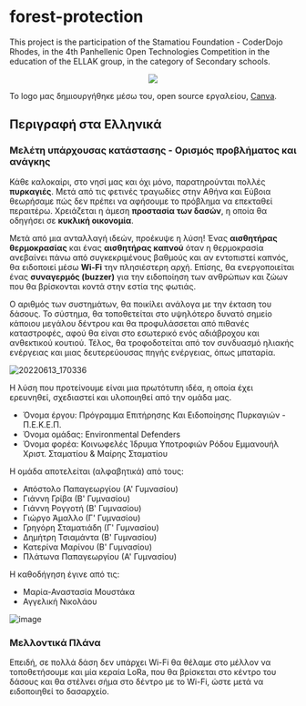 # forest-protection
This project is the participation of the Stamatiou Foundation - CoderDojo Rhodes, in the 4th Panhellenic Open Technologies Competition in the education of the ELLAK group, in the category of Secondary schools.

<p align="center">
<img src="https://user-images.githubusercontent.com/28193137/166155309-901de549-d2af-4ab7-9f33-b0cdb9911549.png" />
</p>

Το logo μας δημιουργήθηκε μέσω του, open source εργαλείου, [Canva](https://www.canva.com/).

## Περιγραφή στα Ελληνικά

### Μελέτη υπάρχουσας κατάστασης - Ορισμός προβλήματος και ανάγκης

Κάθε καλοκαίρι, στο νησί μας και όχι μόνο, παρατηρούνται πολλές **πυρκαγιές**. Μετά από τις φετινές τραγωδίες στην Αθήνα και Εύβοια θεωρήσαμε πώς δεν πρέπει να αφήσουμε το πρόβλημα να επεκταθεί περαιτέρω. Χρειάζεται η άμεση **προστασία των δασών**, η οποία θα οδηγήσει σε **κυκλική οικονομία**.

Μετά από μια ανταλλαγή ιδεών, προέκυψε η λύση!
Ένας **αισθητήρας θερμοκρασίας** και ένας **αισθητήρας καπνού** όταν η θερμοκρασία ανεβαίνει πάνω από συγκεκριμένους βαθμούς και αν εντοπιστεί καπνός, θα ειδοποιεί μέσω **Wi-Fi** την πλησιέστερη αρχή. Επίσης, θα ενεργοποιείται ένας **συναγερμός (buzzer)** για την ειδοποίηση των ανθρώπων και ζώων που θα βρίσκονται κοντά στην εστία της φωτιάς.

Ο αριθμός των συστημάτων, θα ποικίλει ανάλογα με την έκταση του δάσους. Το σύστημα, θα τοποθετείται στο υψηλότερο δυνατό σημείο κάποιου μεγάλου δέντρου και θα προφυλάσσεται από πιθανές καταστροφές, αφού θα είναι στο εσωτερικό ενός αδιάβροχου και ανθεκτικού κουτιού. Τέλος, θα τροφοδοτείται από τον συνδυασμό ηλιακής ενέργειας και μιας δευτερεύουσας πηγής ενέργειας, όπως μπαταρία.

![20220613_170336](https://user-images.githubusercontent.com/28193137/173512529-620ddfd5-3e69-44f2-a2f2-1908dd693ecb.jpg)

Η λύση που προτείνουμε είναι μια πρωτότυπη ιδέα, η οποία έχει ερευνηθεί, σχεδιαστεί και υλοποιηθεί από την ομάδα μας.

- Όνομα έργου: Πρόγραμμα Επιτήρησης Και Ειδοποίησης Πυρκαγιών - Π.Ε.Κ.Ε.Π.
- Όνομα ομάδας: Environmental Defenders
- Όνομα φορέα: Κοινωφελές Ίδρυμα Υποτροφιών Ρόδου Εμμανουήλ Χριστ. Σταματίου & Μαίρης Σταματίου

Η ομάδα αποτελείται (αλφαβητικά) από τους:
- Απόστολο Παπαγεωργίου (Α' Γυμνασίου)
- Γιάννη Γρίβα (Β' Γυμνασίου)
- Γιάννη Ρογγοτή (Β' Γυμνασίου)
- Γιώργο Άμαλλο (Γ' Γυμνασίου)
- Γρηγόρη Σταματιάδη (Γ' Γυμνασίου)
- Δημήτρη Τσιαμάντα (Β' Γυμνασίου)
- Κατερίνα Μαρίνου (Β' Γυμνασίου)
- Πλάτωνα Παπαγεωργίου (Α' Γυμνασίου)

Η καθοδήγηση έγινε από τις:
- Μαρία-Αναστασία Μουστάκα
- Αγγελική Νικολάου

![image](https://user-images.githubusercontent.com/28193137/173512707-bfe2c67b-645a-4716-a99c-0c7935e56dea.png)

### Μελλοντικά Πλάνα
Επειδή, σε πολλά δάση δεν υπάρχει Wi-Fi  θα θέλαμε στο μέλλον να τοποθετήσουμε και μία κεραία LoRa, που θα βρίσκεται στο κέντρο του δάσους και θα στέλνει σήμα στο δέντρο με το Wi-Fi, ώστε μετά να ειδοποιηθεί το δασαρχείο.

